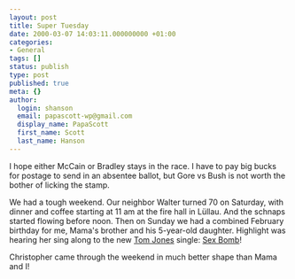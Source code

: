 ```yaml
---
layout: post
title: Super Tuesday
date: 2000-03-07 14:03:11.000000000 +01:00
categories:
- General
tags: []
status: publish
type: post
published: true
meta: {}
author:
  login: shanson
  email: papascott-wp@gmail.com
  display_name: PapaScott
  first_name: Scott
  last_name: Hanson
---
```

<p>I hope either McCain or Bradley stays in the race. I have to pay big bucks for postage to send in an absentee ballot, but Gore vs Bush is not worth the bother of licking the stamp.</p>
<p>We had a tough weekend. Our neighbor Walter turned 70 on Saturday, with dinner and coffee starting at 11 am at the fire hall in Lüllau. And the schnaps started flowing before noon. Then on Sunday we had a combined February birthday for me, Mama's brother and his 5-year-old daughter. Highlight was hearing her sing along to the new <a href="http://www.tomjones.com">Tom Jones</a> single: <a href="http://www.v2music.com/Scripts/WebObjects-ISAPI.dll/V2_New_Publisher.woa/74892000002661200000629520000025733/TomJonesReleaseIndex.wo/018020000006733/0.3.0/1/Webobjects1">Sex Bomb</a>!</p>
<p>Christopher came through the weekend in much better shape than Mama and I!</p>
